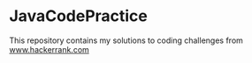 # JavaCodePractice
This repository contains my solutions to coding challenges from www.hackerrank.com
